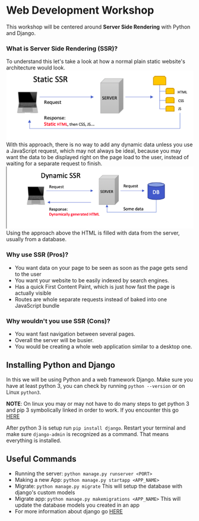 # Web Development Workshop
This workshop will be centered around **Server Side Rendering** with Python and Django.
### What is Server Side Rendering (SSR)?
To understand this let's take a look at how a normal plain static website's architecture would look.
![static](imgs/static.png)
With this approach, there is no way to add any dynamic data unless you use a JavaScript request, which may not always be ideal, because you may want the data to be displayed right on the page load to the user, instead of waiting for a separate request to finish.
![ssr](imgs/ssr.png)
Using the approach above the HTML is filled with data from the server, usually from a database.
### Why use SSR (Pros)?
- You want data on your page to be seen as soon as the page gets send to the user
- You want your website to be easily indexed by search engines.
- Has a quick First Content Paint, which is just how fast the page is actually visible
- Routes are whole separate requests instead of baked into one JavaScript bundle
### Why wouldn't you use SSR (Cons)?
- You want fast navigation between several pages.
- Overall the server will be busier.
- You would be creating a whole web application similar to a desktop one.
## Installing Python and Django
In this we will be using Python and a web framework Django. Make sure you have at least python 3, you can check by running `python --version` or on Linux `python3`. 

**NOTE**: On linux you may or may not have to do many steps to get python 3 and pip 3 symbolically linked in order to work. If you encounter this go [HERE]("https://www.howtoforge.com/tutorial/how-to-install-django-on-ubuntu/")

After python 3 is setup run `pip install django`. Restart your terminal and make sure `django-admin` is recognized as a command. That means everything is installed. 
## Useful Commands
- Running the server: `python manage.py runserver <PORT>`
- Making a new App: `python manage.py startapp <APP_NAME>`
- Migrate: `python manage.py migrate` This will setup the database with django's custom models
- Migrate app: `python manage.py makemigrations <APP_NAME>` This will update the database models you created in an app
- For more information about django go [HERE](https://www.djangoproject.com/start/)


